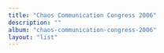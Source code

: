```yaml
---
title: "Chaos Communication Congress 2006"
description: ""
album: "chaos-communication-congress-2006"
layout: "list"
---
```

